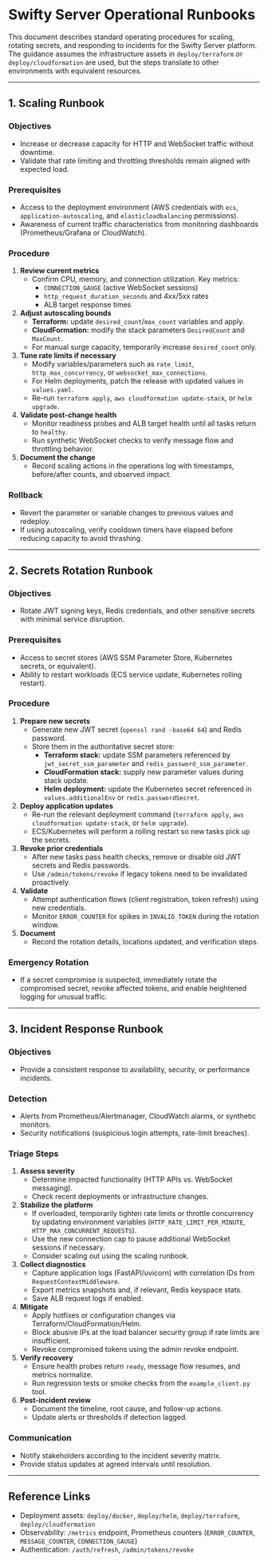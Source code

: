# Swifty Server Operational Runbooks

This document describes standard operating procedures for scaling, rotating secrets, and responding to incidents for the Swifty Server platform. The guidance assumes the infrastructure assets in `deploy/terraform` or `deploy/cloudformation` are used, but the steps translate to other environments with equivalent resources.

---

## 1. Scaling Runbook

### Objectives
* Increase or decrease capacity for HTTP and WebSocket traffic without downtime.
* Validate that rate limiting and throttling thresholds remain aligned with expected load.

### Prerequisites
* Access to the deployment environment (AWS credentials with `ecs`, `application-autoscaling`, and `elasticloadbalancing` permissions).
* Awareness of current traffic characteristics from monitoring dashboards (Prometheus/Grafana or CloudWatch).

### Procedure
1. **Review current metrics**
   * Confirm CPU, memory, and connection utilization. Key metrics:
     * `CONNECTION_GAUGE` (active WebSocket sessions)
     * `http_request_duration_seconds` and 4xx/5xx rates
     * ALB target response times
2. **Adjust autoscaling bounds**
   * **Terraform:** update `desired_count`/`max_count` variables and apply.
   * **CloudFormation:** modify the stack parameters `DesiredCount` and `MaxCount`.
   * For manual surge capacity, temporarily increase `desired_count` only.
3. **Tune rate limits if necessary**
   * Modify variables/parameters such as `rate_limit`, `http_max_concurrency`, or `websocket_max_connections`.
   * For Helm deployments, patch the release with updated values in `values.yaml`.
   * Re-run `terraform apply`, `aws cloudformation update-stack`, or `helm upgrade`.
4. **Validate post-change health**
   * Monitor readiness probes and ALB target health until all tasks return to `healthy`.
   * Run synthetic WebSocket checks to verify message flow and throttling behavior.
5. **Document the change**
   * Record scaling actions in the operations log with timestamps, before/after counts, and observed impact.

### Rollback
* Revert the parameter or variable changes to previous values and redeploy.
* If using autoscaling, verify cooldown timers have elapsed before reducing capacity to avoid thrashing.

---

## 2. Secrets Rotation Runbook

### Objectives
* Rotate JWT signing keys, Redis credentials, and other sensitive secrets with minimal service disruption.

### Prerequisites
* Access to secret stores (AWS SSM Parameter Store, Kubernetes secrets, or equivalent).
* Ability to restart workloads (ECS service update, Kubernetes rolling restart).

### Procedure
1. **Prepare new secrets**
   * Generate new JWT secret (`openssl rand -base64 64`) and Redis password.
   * Store them in the authoritative secret store:
     * **Terraform stack:** update SSM parameters referenced by `jwt_secret_ssm_parameter` and `redis_password_ssm_parameter`.
     * **CloudFormation stack:** supply new parameter values during stack update.
     * **Helm deployment:** update the Kubernetes secret referenced in `values.additionalEnv` or `redis.passwordSecret`.
2. **Deploy application updates**
   * Re-run the relevant deployment command (`terraform apply`, `aws cloudformation update-stack`, or `helm upgrade`).
   * ECS/Kubernetes will perform a rolling restart so new tasks pick up the secrets.
3. **Revoke prior credentials**
   * After new tasks pass health checks, remove or disable old JWT secrets and Redis passwords.
   * Use `/admin/tokens/revoke` if legacy tokens need to be invalidated proactively.
4. **Validate**
   * Attempt authentication flows (client registration, token refresh) using new credentials.
   * Monitor `ERROR_COUNTER` for spikes in `INVALID_TOKEN` during the rotation window.
5. **Document**
   * Record the rotation details, locations updated, and verification steps.

### Emergency Rotation
* If a secret compromise is suspected, immediately rotate the compromised secret, revoke affected tokens, and enable heightened logging for unusual traffic.

---

## 3. Incident Response Runbook

### Objectives
* Provide a consistent response to availability, security, or performance incidents.

### Detection
* Alerts from Prometheus/Alertmanager, CloudWatch alarms, or synthetic monitors.
* Security notifications (suspicious login attempts, rate-limit breaches).

### Triage Steps
1. **Assess severity**
   * Determine impacted functionality (HTTP APIs vs. WebSocket messaging).
   * Check recent deployments or infrastructure changes.
2. **Stabilize the platform**
   * If overloaded, temporarily tighten rate limits or throttle concurrency by updating environment variables (`HTTP_RATE_LIMIT_PER_MINUTE`, `HTTP_MAX_CONCURRENT_REQUESTS`).
   * Use the new connection cap to pause additional WebSocket sessions if necessary.
   * Consider scaling out using the scaling runbook.
3. **Collect diagnostics**
   * Capture application logs (FastAPI/uvicorn) with correlation IDs from `RequestContextMiddleware`.
   * Export metrics snapshots and, if relevant, Redis keyspace stats.
   * Save ALB request logs if enabled.
4. **Mitigate**
   * Apply hotfixes or configuration changes via Terraform/CloudFormation/Helm.
   * Block abusive IPs at the load balancer security group if rate limits are insufficient.
   * Revoke compromised tokens using the admin revoke endpoint.
5. **Verify recovery**
   * Ensure health probes return `ready`, message flow resumes, and metrics normalize.
   * Run regression tests or smoke checks from the `example_client.py` tool.
6. **Post-incident review**
   * Document the timeline, root cause, and follow-up actions.
   * Update alerts or thresholds if detection lagged.

### Communication
* Notify stakeholders according to the incident severity matrix.
* Provide status updates at agreed intervals until resolution.

---

## Reference Links
* Deployment assets: `deploy/docker`, `deploy/helm`, `deploy/terraform`, `deploy/cloudformation`
* Observability: `/metrics` endpoint, Prometheus counters (`ERROR_COUNTER`, `MESSAGE_COUNTER`, `CONNECTION_GAUGE`)
* Authentication: `/auth/refresh`, `/admin/tokens/revoke`
